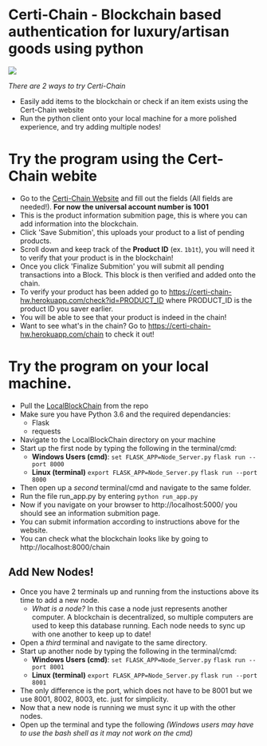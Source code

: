 # Certi-Chain - **Blockchain based authentication for luxury/artisan goods using python**


![](https://github.com/Johnson-Su/Certi-Chain/blob/main/certi-chain.gif)

*There are 2 ways to try Certi-Chain*
  - Easily add items to the blockchain or check if an item exists using the Cert-Chain website
  - Run the python client onto your local machine for a more polished experience, and try adding multiple nodes!
  
 
# Try the program using the Cert-Chain webite
* Go to the [Certi-Chain Website](https://certi-chain-hw.herokuapp.com) and fill out the fields (All fields are needed!). **For now the universal account number is 1001**
* This is the product information submition page, this is where you can add information into the blockchain.
* Click 'Save Submition', this uploads your product to a list of pending products.
* Scroll down and keep track of the **Product ID** (ex. `1b1t`), you will need it to verify that your product is in the blockchain!
* Once you click 'Finalize Submition' you will submit all pending transactions into a Block. This block is then verified and added onto the chain.
* To verify your product has been added go to https://certi-chain-hw.herokuapp.com/check?id=PRODUCT_ID where PRODUCT_ID is the product ID you saver earlier.
* You will be able to see that your product is indeed in the chain!
* Want to see what's in the chain? Go to https://certi-chain-hw.herokuapp.com/chain to check it out!

# Try the program on your local machine. 
* Pull the [LocalBlockChain](https://github.com/Johnson-Su/Certi-Chain/tree/main/LocalBlockChain) from the repo
* Make sure you have Python 3.6 and the required dependancies:
  * Flask
  * requests
* Navigate to the LocalBlockChain directory on your machine
* Start up the first node by typing the following in the terminal/cmd:
  * **Windows Users (cmd)**:
  `set FLASK_APP=Node_Server.py`
  `flask run --port 8000`
  * **Linux (terminal)**
  `export FLASK_APP=Node_Server.py`
  `flask run --port 8000`
* Then open up a *second* terminal/cmd and navigate to the same folder.
* Run the file run_app.py by entering `python run_app.py`
* Now if you navigate on your browser to http://localhost:5000/ you should see an information submition page.
* You can submit information according to instructions above for the website.
* You can check what the blockchain looks like by going to http://localhost:8000/chain

## Add New Nodes!
* Once you have 2 terminals up and running from the instuctions above its time to add a new node.
  * *What is a node?* In this case a node just represents another computer. A blockchain is decentralized, so multiple computers are used to keep this database running. Each node needs to sync up with one another to keep up to date!
* Open a *third* terminal and navigate to the same directory.
* Start up another node by typing the following in the terminal/cmd:
  * **Windows Users (cmd)**:
  `set FLASK_APP=Node_Server.py`
  `flask run --port 8001`
  * **Linux (terminal)**
  `export FLASK_APP=Node_Server.py`
  `flask run --port 8001`
* The only difference is the port, which does not have to be 8001 but we use 8001, 8002, 8003, etc. just for simplicity.
* Now that a new node is running we must sync it up with the other nodes.
* Open up the terminal and type the following *(Windows users may have to use the bash shell as it may not work on the cmd)*

